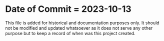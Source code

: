 # Date of Commit = 2023-10-13

This file is added for historical and documentation purposes only.
It should not be modified and updated whatsoever as it does not serve any other purpose but to keep a record of when was this project created.